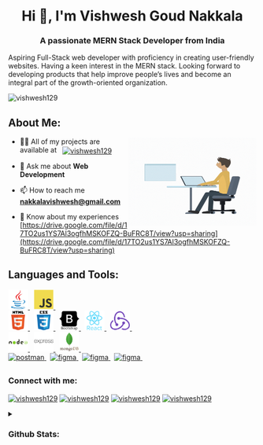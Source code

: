 <h1 align="center">Hi 👋, I'm Vishwesh Goud Nakkala</h1>
<h3 align="center">A passionate MERN Stack Developer from India</h3>

<p>Aspiring Full-Stack web developer with proficiency in creating user-friendly websites. Having a keen interest in the MERN stack. Looking forward to developing products that help improve people’s lives and become an integral part of the growth-oriented organization.</p>

<p align="left"> <img src="https://komarev.com/ghpvc/?username=vishwesh129&label=Profile%20views&color=red&style=for-the-badge" alt="vishwesh129" /> </p>

## About Me:
<img align="right" alt="Coder GIF" height=180 width=260 src="./assets/coding.gif" />


- 👨‍💻 All of my projects are available at &nbsp; <a href="https://github.com/vishwesh129?tab=repositories" target="blank"><img align="center" src="https://raw.githubusercontent.com/rahuldkjain/github-profile-readme-generator/master/src/images/icons/Social/github.svg" alt="vishwesh129" height="30" width="30" /></a>

- 💬 Ask me about **Web Development**

- 📫 How to reach me **nakkalavishwesh@gmail.com**

- 📄 Know about my experiences [https://drive.google.com/file/d/17TO2us1YS7Al3ogfhMSKOFZQ-BuFRC8T/view?usp=sharing](https://drive.google.com/file/d/17TO2us1YS7Al3ogfhMSKOFZQ-BuFRC8T/view?usp=sharing)

## Languages and Tools:
<p align="left"> 
  <a href="https://www.java.com" target="_blank" rel="noreferrer"> 
    <img src="https://raw.githubusercontent.com/devicons/devicon/master/icons/java/java-original.svg" alt="java" width="40" height="40"/> 
  </a> 
  &nbsp;
  <a href="https://developer.mozilla.org/en-US/docs/Web/JavaScript" target="_blank" rel="noreferrer"> 
    <img src="https://raw.githubusercontent.com/devicons/devicon/master/icons/javascript/javascript-original.svg" alt="javascript" width="40" height="40"/> 
  </a> 
  &nbsp;
  <br />
  <a href="https://www.w3.org/html/" target="_blank" rel="noreferrer"> 
    <img src="https://raw.githubusercontent.com/devicons/devicon/master/icons/html5/html5-original-wordmark.svg" alt="html5" width="40" height="40"/> 
  </a> 
  &nbsp;
  <a href="https://www.w3schools.com/css/" target="_blank" rel="noreferrer"> 
    <img src="https://raw.githubusercontent.com/devicons/devicon/master/icons/css3/css3-original-wordmark.svg" alt="css3" width="40" height="40"/> 
  </a> 
  &nbsp;
  <a href="https://getbootstrap.com" target="_blank" rel="noreferrer"> 
    <img src="https://raw.githubusercontent.com/devicons/devicon/master/icons/bootstrap/bootstrap-plain-wordmark.svg" alt="bootstrap" width="40" height="40"/>      </a> 
  &nbsp;
  <a href="https://reactjs.org/" target="_blank" rel="noreferrer"> 
    <img src="https://raw.githubusercontent.com/devicons/devicon/master/icons/react/react-original-wordmark.svg" alt="react" width="40" height="40"/> 
  </a> 
  &nbsp;
  <a href="https://redux.js.org" target="_blank" rel="noreferrer"> 
    <img src="https://raw.githubusercontent.com/devicons/devicon/master/icons/redux/redux-original.svg" alt="redux" width="40" height="40"/> 
  </a> 
  &nbsp;
  <br />
  <a href="https://nodejs.org" target="_blank" rel="noreferrer"> 
    <img src="https://raw.githubusercontent.com/devicons/devicon/master/icons/nodejs/nodejs-original-wordmark.svg" alt="nodejs" width="40" height="40"/> 
  </a> 
  &nbsp;
  <a href="https://expressjs.com" target="_blank" rel="noreferrer"> 
    <img src="https://raw.githubusercontent.com/devicons/devicon/master/icons/express/express-original-wordmark.svg" alt="express" width="40" height="40"/> 
  </a> 
  &nbsp;
  <a href="https://www.mongodb.com/" target="_blank" rel="noreferrer"> 
    <img src="https://raw.githubusercontent.com/devicons/devicon/master/icons/mongodb/mongodb-original-wordmark.svg" alt="mongodb" width="40" height="40"/> 
  </a> 
  &nbsp;
  <br />
  <a href="https://postman.com" target="_blank" rel="noreferrer"> 
    <img src="https://www.vectorlogo.zone/logos/getpostman/getpostman-icon.svg" alt="postman" width="40" height="40"/> 
  </a> 
  &nbsp;
  <a href="https://www.figma.com/" target="_blank" rel="noreferrer"> 
    <img src="https://www.vectorlogo.zone/logos/figma/figma-icon.svg" alt="figma" width="40" height="40"/> 
  </a> 
  &nbsp;
  <a href="https://www.inkscape.com/" target="_blank" rel="noreferrer"> 
    <img src="https://www.vectorlogo.zone/logos/inkscape/inkscape-icon.svg" alt="figma" width="40" height="40"/> 
  </a> 
  &nbsp;
  <a href="https://www.canva.com/" target="_blank" rel="noreferrer"> 
    <img src="https://www.vectorlogo.zone/logos/canva/canva-icon.svg" alt="figma" width="40" height="40"/> 
  </a> 
  &nbsp;
</p>

## <h3 align="left">Connect with me:</h3>
<p align="left">
<a href="https://linkedin.com/in/vishwesh129/" target="blank"><img align="center" src="https://img.shields.io/badge/-LinkedIn-0e76a8?style=for-the-badge&logo=Linkedin&logoColor=white" alt="vishwesh129" /></a>
<a href="https://instagram.com/vishwesshhh_/" target="blank"><img align="center" src="https://img.shields.io/badge/-Instagram-%23E4405F?style=for-the-badge&logo=Instagram&logoColor=white" alt="vishwesh129" /></a>
<a href="https://twitter.com/VishuVishwesh" target="blank"><img align="center" src="https://img.shields.io/badge/-Twitter-1d9bf0?style=for-the-badge&logo=Twitter&logoColor=white" alt="vishwesh129" /></a>
<a href="https://t.me/reactjssolution" target="blank"><img align="center" src="https://img.shields.io/badge/-Telegram-3390ec?style=for-the-badge&logo=Telegram&logoColor=white" alt="vishwesh129" /></a>
</p>

<details>
  <br />
  <summary align="left"><h3>Github Stats:</h3></summary>
  <p align="center">
    <img height="200px" src="https://github-readme-stats.vercel.app/api?username=vishwesh129&show_icons=true&locale=en&theme=radical"  alt="vishwesh129" />
  <img  height="200px" src="https://github-readme-streak-stats.herokuapp.com/?user=vishwesh129&theme=radical" alt="vishwesh129" />
  </p>
</details>
